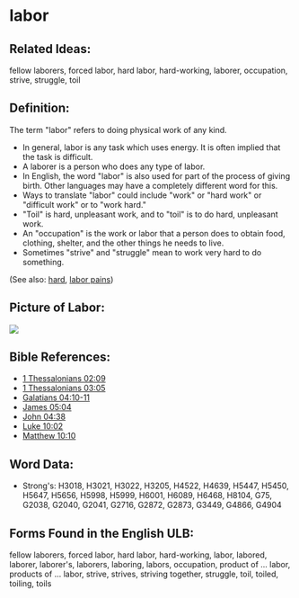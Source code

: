 # labor

## Related Ideas:

fellow laborers, forced labor, hard labor, hard-working, laborer, occupation, strive, struggle, toil

## Definition:

The term "labor" refers to doing physical work of any kind.

* In general, labor is any task which uses energy. It is often implied that the task is difficult.
* A laborer is a person who does any type of labor.
* In English, the word "labor" is also used for part of the process of giving birth. Other languages may have a completely different word for this.
* Ways to translate "labor" could include "work" or "hard work" or "difficult work" or to "work hard."
* "Toil" is hard, unpleasant work, and to "toil" is to do hard, unpleasant work.
* An "occupation" is the work or labor that a person does to obtain food, clothing, shelter, and the other things he needs to live.
* Sometimes "strive" and "struggle" mean to work very hard to do something.

(See also: [hard](../other/hard.md), [labor pains](../other/laborpains.md))

## Picture of Labor:

<a href="https://content.bibletranslationtools.org/WycliffeAssociates/en_tw/raw/branch/master/PNGs/l/Laborer.png"><img src="https://content.bibletranslationtools.org/WycliffeAssociates/en_tw/raw/branch/master/PNGs/l/Laborer.png" ></a>

## Bible References:

* [1 Thessalonians 02:09](rc://en/tn/help/1th/02/09)
* [1 Thessalonians 03:05](rc://en/tn/help/1th/03/05)
* [Galatians 04:10-11](rc://en/tn/help/gal/04/10)
* [James 05:04](rc://en/tn/help/jas/05/04)
* [John 04:38](rc://en/tn/help/jhn/04/38)
* [Luke 10:02](rc://en/tn/help/luk/10/02)
* [Matthew 10:10](rc://en/tn/help/mat/10/10)

## Word Data:

* Strong's: H3018, H3021, H3022, H3205, H4522, H4639, H5447, H5450, H5647, H5656, H5998, H5999, H6001, H6089, H6468, H8104, G75, G2038, G2040, G2041, G2716, G2872, G2873, G3449, G4866, G4904

## Forms Found in the English ULB:

fellow laborers, forced labor, hard labor, hard-working, labor, labored, laborer, laborer's, laborers, laboring, labors, occupation, product of ... labor, products of ... labor, strive, strives, striving together, struggle, toil, toiled, toiling, toils


